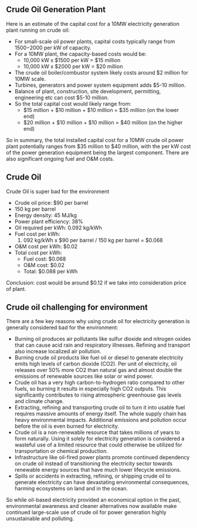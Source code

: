 

## Crude Oil Generation Plant

Here is an estimate of the capital cost for a 10MW electricity generation plant running on crude oil:



* For small-scale oil power plants, capital costs typically range from $1500-$2000 per kW of capacity.
* For a 10MW plant, the capacity-based costs would be:
    * 10,000 kW x $1500 per kW = $15 million
    * 10,000 kW x $2000 per kW = $20 million
* The crude oil boiler/combustor system likely costs around $2 million for 10MW scale.
* Turbines, generators and power system equipment adds $5-10 million.
* Balance of plant, construction, site development, permitting, engineering etc can cost $5-10 million.
* So the total capital cost would likely range from:
    * $15 million + $10 million + $10 million = $35 million (on the lower end)
    * $20 million + $10 million + $10 million = $40 million (on the higher end)

So in summary, the total installed capital cost for a 10MW crude oil power plant potentially ranges from $35 million to $40 million, with the per kW cost of the power generation equipment being the largest component. There are also significant ongoing fuel and O&M costs.


## Crude Oil

Crude Oil is super bad for the environment

* Crude oil price: $90 per barrel
* 150 kg per barrel
* Energy density: 45 MJ/kg
* Power plant efficiency: 38%
* Oil required per kWh: 0.092 kg/kWh
* Fuel cost per kWh:
    1. 092 kg/kWh x $90 per barrel / 150 kg per barrel = $0.068
* O&M cost per kWh: $0.02
* Total cost per kWh:
    * Fuel cost: $0.068
    * O&M cost: $0.02
    * Total: $0.088 per kWh

Conclusion: cost would be around $0.12 if we take into consideration price of plant.

## Crude oil challenging for environment

There are a few key reasons why using crude oil for electricity generation is generally considered bad for the environment:

- Burning oil produces air pollutants like sulfur dioxide and nitrogen oxides that can cause acid rain and respiratory illnesses. Refining and transport also increase localized air pollution.
- Burning crude oil products like fuel oil or diesel to generate electricity emits high levels of carbon dioxide (CO2). Per unit of electricity, oil releases over 50% more CO2 than natural gas and almost double the emissions of renewable sources like solar or wind power.
- Crude oil has a very high carbon-to-hydrogen ratio compared to other fuels, so burning it results in especially high CO2 outputs. This significantly contributes to rising atmospheric greenhouse gas levels and climate change.
- Extracting, refining and transporting crude oil to turn it into usable fuel requires massive amounts of energy itself. The whole supply chain has heavy environmental impacts. Additional emissions and pollution occur before the oil is even burned for electricity.
- Crude oil is a non-renewable resource that takes millions of years to form naturally. Using it solely for electricity generation is considered a wasteful use of a limited resource that could otherwise be utilized for transportation or chemical production. 
- Infrastructure like oil-fired power plants promote continued dependency on crude oil instead of transitioning the electricity sector towards renewable energy sources that have much lower lifecycle emissions.
- Spills or accidents in extracting, refining, or shipping crude oil to generate electricity can have devastating environmental consequences, harming ecosystems on land and in the ocean.

So while oil-based electricity provided an economical option in the past, environmental awareness and cleaner alternatives now available make continued large-scale use of crude oil for power generation highly unsustainable and polluting.
